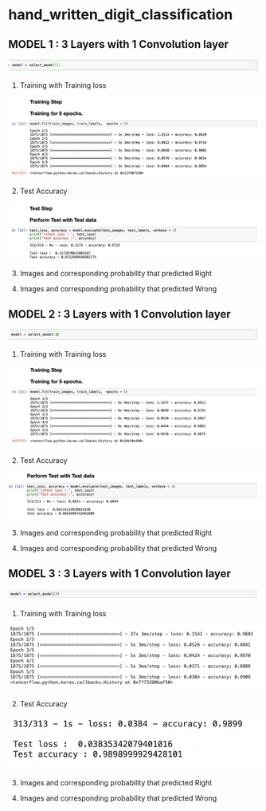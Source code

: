 # hand_written_digit_classification
## MODEL 1 : 3 Layers with 1 Convolution layer

![select_model1](./img/select_model1.png)

1. Training with Training loss

![model1_training](./img/model1_training.png)

2. Test Accuracy

![model1_performance](./img/model1_performance.png)

3. Images and corresponding probability that predicted Right

4. Images and corresponding probability that predicted Wrong


## MODEL 2 : 3 Layers with 1 Convolution layer

![select_model2](./img/select_model2.png)

1. Training with Training loss

![model2_training](./img/model2_training.png)

2. Test Accuracy

![model2_performance](./img/model2_performance.png)

3. Images and corresponding probability that predicted Right

4. Images and corresponding probability that predicted Wrong

## MODEL 3 : 3 Layers with 1 Convolution layer

![select_model3](./img/select_model3.png)

1. Training with Training loss

![model3_training](./img/model3_training.png)

2. Test Accuracy

![model3_performance](./img/model3_performance.png)

3. Images and corresponding probability that predicted Right

4. Images and corresponding probability that predicted Wrong

